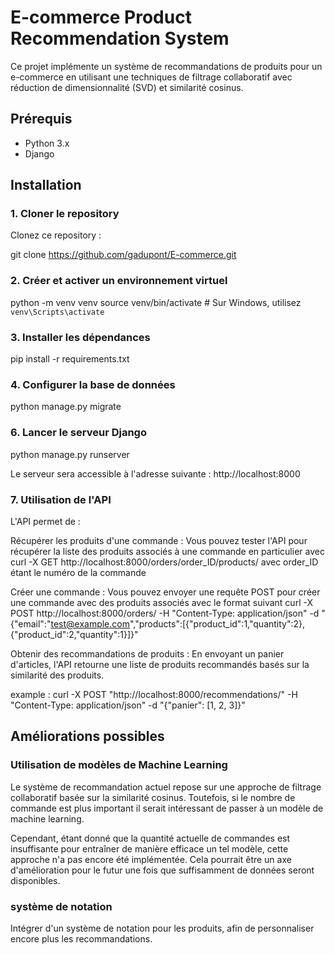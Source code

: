 # E-commerce Product Recommendation System

Ce projet implémente un système de recommandations de produits pour un e-commerce en utilisant une techniques de filtrage collaboratif avec réduction de dimensionnalité (SVD) et similarité cosinus.

## Prérequis

- Python 3.x
- Django

## Installation

### 1. Cloner le repository

Clonez ce repository :


git clone https://github.com/gadupont/E-commerce.git


### 2. Créer et activer un environnement virtuel

python -m venv venv
source venv/bin/activate  # Sur Windows, utilisez `venv\Scripts\activate`


### 3. Installer les dépendances

pip install -r requirements.txt



### 4. Configurer la base de données

python manage.py migrate


### 6. Lancer le serveur Django

python manage.py runserver

Le serveur sera accessible à l'adresse suivante : http://localhost:8000


### 7. Utilisation de l'API


L'API permet de :

Récupérer les produits d'une commande : Vous pouvez tester l'API pour récupérer la liste des produits associés à une commande en particulier avec 
curl -X GET http://localhost:8000/orders/order_ID/products/       avec order_ID étant le numéro de la commande


Créer une commande : Vous pouvez envoyer une requête POST pour créer une commande avec des produits associés avec le format suivant 
curl -X POST http://localhost:8000/orders/ -H "Content-Type: application/json" -d "{\"email\":\"test@example.com\",\"products\":[{\"product_id\":1,\"quantity\":2},{\"product_id\":2,\"quantity\":1}]}"


Obtenir des recommandations de produits : En envoyant un panier d'articles, l'API retourne une liste de produits recommandés basés sur la similarité des produits.

example : curl -X POST "http://localhost:8000/recommendations/" -H "Content-Type: application/json" -d "{\"panier\": [1, 2, 3]}"



## Améliorations possibles

### Utilisation de modèles de Machine Learning

Le système de recommandation actuel repose sur une approche de filtrage collaboratif basée sur la similarité cosinus. Toutefois, si le nombre de commande est plus important il serait intéressant de passer à un modèle de machine learning.

Cependant, étant donné que la quantité actuelle de commandes est insuffisante pour entraîner de manière efficace un tel modèle, cette approche n'a pas encore été implémentée. Cela pourrait être un axe d'amélioration pour le futur une fois que suffisamment de données seront disponibles.

### système de notation

Intégrer d'un système de notation pour les produits, afin de personnaliser encore plus les recommandations.

 

